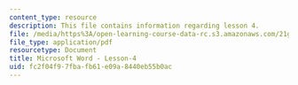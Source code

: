 ```yaml
---
content_type: resource
description: This file contains information regarding lesson 4.
file: /media/https%3A/open-learning-course-data-rc.s3.amazonaws.com/21g-110-chinese-iv-streamlined-spring-2004/fc2f04f97fbafb61e09a8440eb55b0ac_MIT21G_110S04_Lesson_4.pdf
file_type: application/pdf
resourcetype: Document
title: Microsoft Word - Lesson-4
uid: fc2f04f9-7fba-fb61-e09a-8440eb55b0ac
---
```

